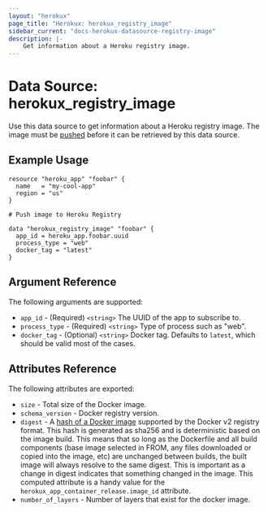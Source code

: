 ```yaml
---
layout: "herokux"
page_title: "Herokux: herokux_registry_image"
sidebar_current: "docs-herokux-datasource-registry-image"
description: |-
    Get information about a Heroku registry image.
---
```


# Data Source: herokux_registry_image

Use this data source to get information about a Heroku registry image.
The image must be [pushed](https://devcenter.heroku.com/articles/container-registry-and-runtime#building-and-pushing-image-s)
before it can be retrieved by this data source.

## Example Usage

```hcl-terraform
resource "heroku_app" "foobar" {
  name   = "my-cool-app"
  region = "us"
}

# Push image to Heroku Registry

data "herokux_registry_image" "foobar" {
  app_id = heroku_app.foobar.uuid
  process_type = "web"
  docker_tag = "latest"
}
```

## Argument Reference

The following arguments are supported:

* `app_id` - (Required) `<string>` The UUID of the app to subscribe to.
* `process_type` - (Required) `<string>` Type of process such as "web".
* `docker_tag` - (Optional) `<string>` Docker tag. Defaults to `latest`, which should be valid most of the cases.

## Attributes Reference

The following attributes are exported:

* `size` - Total size of the Docker image.
* `schema_version` - Docker registry version.
* `digest` - A [hash of a Docker image](https://www.mikenewswanger.com/posts/2020/docker-image-digests/) supported
  by the Docker v2 registry format. This hash is generated as sha256 and is deterministic based on the image build.
  This means that so long as the Dockerfile and all build components (base image selected in FROM, any files downloaded
  or copied into the image, etc) are unchanged between builds, the built image will always resolve to the same digest.
  This is important as a change in digest indicates that something changed in the image. This computed attribute is a
  handy value for the `herokux_app_container_release.image_id` attribute.
* `number_of_layers` - Number of layers that exist for the docker image.